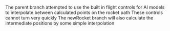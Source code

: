 The parent branch attempted to use the built in flight controls for AI models to interpolate between calculated points on the rocket path
These controls cannot turn very quickly
The newRocket branch will also calculate the intermediate positions by some simple interpolation

